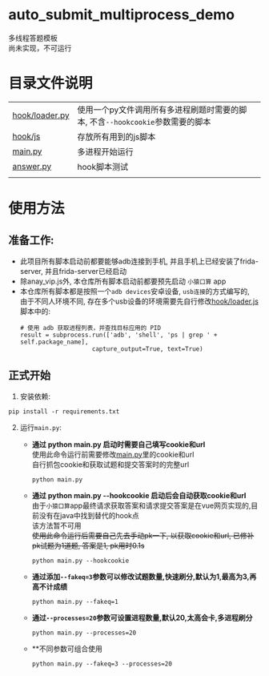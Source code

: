 # auto_submit_multiprocess_demo
多线程答题模板  
尚未实现，不可运行

# 目录文件说明
|                                  |                                                |
|----------------------------------|------------------------------------------------|
| [hook/loader.py](hook/loader.py) | 使用一个py文件调用所有多进程刷题时需要的脚本, 不含`--hookcookie`参数需要的脚本 |
| [hook/js](hook/js)               | 存放所有用到的js脚本                                    |
| [main.py](main.py)               | 多进程开始运行                                        |
| [answer.py](answer.py)           | hook脚本测试                                       |
| []()                             |                                                |


# 使用方法
## 准备工作:
- 此项目所有脚本启动前都要能够adb连接到手机, 并且手机上已经安装了frida-server, 并且frida-server已经启动  
- 除anay_vip.js外, 本仓库所有脚本启动前都要预先启动 `小猿口算` app
- 本仓库所有脚本都是按照一个`adb devices`安卓设备, `usb连接`的方式编写的,    
  由于不同人环境不同, 存在多个usb设备的环境需要先自行修改[hook/loader.js](./hook/loader.py)脚本中的:
    ```
    # 使用 adb 获取进程列表，并查找目标应用的 PID
    result = subprocess.run(['adb', 'shell', 'ps | grep ' + self.package_name],
                        capture_output=True, text=True)
  ```
## 正式开始
1. 安装依赖:
```shell
pip install -r requirements.txt
```
2. 运行`main.py`:  
    - **通过 python main.py 启动时需要自己填写cookie和url**  
   使用此命令运行前需要修改[main.py](main.py)里的cookie和url  
   自行抓包cookie和获取试题和提交答案时的完整url   
        ```shell
        python main.py
        ```
   
   - **通过 python main.py --hookcookie 启动后会自动获取cookie和url**  
     由于`小猿口算`app最终请求获取答案和请求提交答案是在vue网页实现的,目前没有在java中找到替代的hook点  
     该方法暂不可用    
   ~~使用此命令运行后需要自己先去手动pk一下, 以获取cookie和url, 已修补pk试题为1道题, 答案是1, pk用时0.1s~~  
       ```
       python main.py --hookcookie
       ```

   - **通过添加`--fakeq=3`参数可以修改试题数量,快速刷分,默认为1,最高为3,再高不计成绩**  
        ```shell
        python main.py --fakeq=1
        ```
   - **通过`--processes=20`参数可设置进程数量,默认20,太高会卡,多进程刷分**
       ```shell
       python main.py --processes=20
       ```
   - **不同参数可组合使用
       ```shell
       python main.py --fakeq=3 --processes=20
       ```
